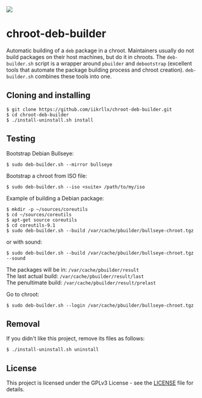 <a href="https://github.com/iikrllx/chroot-deb-builder/tree/master">
    <img src="https://img.shields.io/badge/scripts%20for%20maintainers-blue?style=flat&logo=Debian&logoColor=CE0056&labelColor=white">
</a>

# chroot-deb-builder
Automatic building of a ```deb``` package in a chroot. Maintainers usually do not build packages
on their host machines, but do it in chroots. The ```deb-builder.sh``` script is a wrapper
around ```pbuilder``` and ```debootstrap``` (excellent tools that automate the package building
process and chroot creation). ```deb-builder.sh``` combines these tools into one.

## Cloning and installing
```
$ git clone https://github.com/iikrllx/chroot-deb-builder.git
$ cd chroot-deb-builder
$ ./install-uninstall.sh install
```

## Testing
Bootstrap Debian Bullseye:
```
$ sudo deb-builder.sh --mirror bullseye
```

Bootstrap a chroot from ISO file:
```
$ sudo deb-builder.sh --iso <suite> /path/to/my/iso
```

Example of building a Debian package:
```
$ mkdir -p ~/sources/coreutils
$ cd ~/sources/coreutils
$ apt-get source coreutils
$ cd coreutils-9.1
$ sudo deb-builder.sh --build /var/cache/pbuilder/bullseye-chroot.tgz
```
or with sound:
```
$ sudo deb-builder.sh --build /var/cache/pbuilder/bullseye-chroot.tgz --sound
```

The packages will be in: ```/var/cache/pbuilder/result```<br/>
The last actual build: ```/var/cache/pbuilder/result/last```<br/>
The penultimate build: ```/var/cache/pbuilder/result/prelast```<br/>

Go to chroot:
```
$ sudo deb-builder.sh --login /var/cache/pbuilder/bullseye-chroot.tgz
```

## Removal
If you didn't like this project, remove its files as follows:
```
$ ./install-uninstall.sh uninstall
```

## License
This project is licensed under the GPLv3 License - see the
[LICENSE](https://github.com/iikrllx/chroot-deb-builder/blob/master/LICENSE) file for details.

